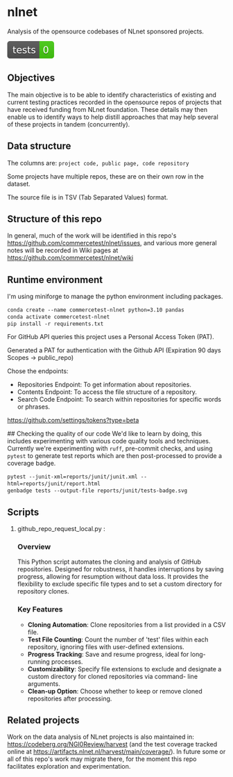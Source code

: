 # nlnet
Analysis of the opensource codebases of NLnet sponsored projects.

[![Tests Status](./reports/junit/tests-badge.svg?dummy=8484744)](./reports/junit/report.html)

## Objectives
The main objective is to be able to identify characteristics of existing and current testing practices recorded in the opensource repos of projects that have received funding from NLnet foundation. These details may then enable us to identify ways to help distill approaches that may help several of these projects in tandem (concurrently).

## Data structure
The columns are: `project code, public page, code repository`

Some projects have multiple repos, these are on their own row in the dataset.

The source file is in TSV (Tab Separated Values) format.

## Structure of this repo
In general, much of the work will be identified in this repo's https://github.com/commercetest/nlnet/issues, and various more general notes will be recorded in Wiki pages at https://github.com/commercetest/nlnet/wiki

## Runtime environment
I'm using miniforge to manage the python environment including packages.

```
conda create --name commercetest-nlnet python=3.10 pandas
conda activate commercetest-nlnet
pip install -r requirements.txt
```

For GitHub API queries this project uses a Personal Access Token (PAT).

Generated a PAT for authentication with the Github API (Expiration 90 days Scopes → public_repo)

Chose the endpoints:
- Repositories Endpoint: To get information about repositories.
- Contents Endpoint: To access the file structure of a repository.
- Search Code Endpoint: To search within repositories for specific words or phrases.

https://github.com/settings/tokens?type=beta


## Checking the quality of our code
We'd like to learn by doing, this includes experimenting with various code quality tools and techniques. Currently we're experimenting with `ruff`, pre-commit checks, and using `pytest` to generate test reports which are then post-processed to provide a coverage badge.

```
pytest --junit-xml=reports/junit/junit.xml --html=reports/junit/report.html
genbadge tests --output-file reports/junit/tests-badge.svg
```

## Scripts

1. github_repo_request_local.py :

   ### Overview
   
   This Python script automates the cloning and analysis of GitHub repositories. Designed for robustness, it handles interruptions by
   saving progress, allowing for resumption without data loss. It provides the flexibility to exclude specific file types and to set
   a custom directory for repository clones.

    ### Key Features
     - **Cloning Automation**: Clone repositories from a list provided in a CSV file.
     - **Test File Counting**: Count the number of 'test' files within each repository, ignoring files with user-defined extensions.
     - **Progress Tracking**: Save and resume progress, ideal for long-running processes.
     - **Customizability**: Specify file extensions to exclude and designate a custom directory for cloned repositories via command-            line arguments.
     - **Clean-up Option**: Choose whether to keep or remove cloned repositories after processing.
   

## Related projects
Work on the data analysis of NLnet projects is also maintained in: https://codeberg.org/NGI0Review/harvest (and the test coverage tracked online at https://artifacts.nlnet.nl/harvest/main/coverage/). In future some or all of this repo's work may migrate there, for the moment this repo facilitates exploration and experimentation.
